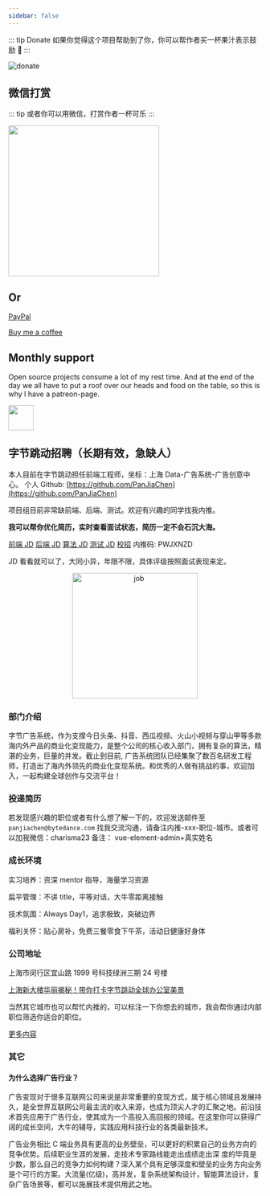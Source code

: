 ```yaml
---
sidebar: false
---
```


::: tip Donate
如果你觉得这个项目帮助到了你，你可以帮作者买一杯果汁表示鼓励 :tropical_drink:
:::

![donate](https://wpimg.wallstcn.com/bd273f0d-83a0-4ef2-92e1-9ac8ed3746b9.png)

## 微信打赏

::: tip
或者你可以用微信，打赏作者一杯可乐
:::

<img class="no-margin" src="https://wpimg.wallstcn.com/5390879f-b544-468d-846b-ea5061cf4863.jpeg"  height="300px" >

## Or

[PayPal](https://www.paypal.me/panfree23)

[Buy me a coffee](https://www.buymeacoffee.com/Pan)

## Monthly support

Open source projects consume a lot of my rest time. And at the end of the day we all have to put a roof over our heads and food on the table, so this is why I have a patreon-page.

<a target="_blank" href="https://www.patreon.com/panjiachen">
<img src="https://c5.patreon.com/external/logo/become_a_patron_button@2x.png" height="50">
</a>

## 字节跳动招聘（长期有效，急缺人）

本人目前在字节跳动担任前端工程师，坐标：上海 Data-广告系统-广告创意中心。
个人 Github: [https://github.com/PanJiaChen](https://github.com/PanJiaChen)

项目组目前非常缺前端、后端、测试。欢迎有兴趣的同学找我内推。

**我可以帮你优化简历，实时查看面试状态，简历一定不会石沉大海。**

[前端 JD](https://job.toutiao.com/s/CnXWyP)
[后端 JD](https://job.toutiao.com/s/CnGTAQ)
[算法 JD](https://job.toutiao.com/s/bXnBFL)
[测试 JD](https://job.bytedance.com/referral/pc/position/detail/?token=MTsxNTc1MDE0ODA1MjkwOzY3MjMwNjcxMzQ4ODYyODI3NjQ7NjcwNDQ4ODIyMjk2MzAwOTgwNg)
[校招](https://job.toutiao.com/campus/) 内推码: PWJXNZD

JD 看看就可以了，大同小异，年限不限，具体评级按照面试表现来定。

<p align="center" >
 <img :src="$withBase('/job.jpeg')" alt="job" width="250px">
</p>

### 部门介绍

字节广告系统，作为支撑今日头条、抖音、西瓜视频、火山小视频与穿山甲等多款海内外产品的商业化变现能力，是整个公司的核心收入部门，拥有复杂的算法，精湛的业务，巨量的并发。截止到目前, 广告系统团队已经集聚了数百名研发工程师，打造出了海内外领先的商业化变现系统。和优秀的人做有挑战的事，欢迎加入，一起构建全球创作与交流平台！

### 投递简历

若发现感兴趣的职位或者有什么想了解一下的，欢迎发送邮件至 `panjiachen@bytedance.com` 找我交流沟通，请备注内推-xxx-职位-城市。或者可以加我微信：charisma23 备注： vue-element-admin+真实姓名

### 成长环境

实习培养：资深 mentor 指导，海量学习资源

扁平管理：不讲 title，平等对话，大牛零距离接触

技术氛围：Always Day1，追求极致，突破边界

福利关怀：贴心房补，免费三餐零食下午茶，活动日健康好身体

### 公司地址

上海市闵行区宜山路 1999 号科技绿洲三期 24 号楼

[上海新大楼华丽揭秘！带你打卡字节跳动全球办公室美景](https://mp.weixin.qq.com/s/OHnvXlGipHANWYrMPSWGQw?utm_source=wechat_session&utm_medium=social&utm_oi=35984129392640)

当然其它城市也可以帮忙内推的，可以标注一下你想去的城市，我会帮你通过内部职位筛选你适合的职位。

[更多内容](https://juejin.im/pin/5d888292f265da19752548ef)

### 其它

#### 为什么选择广告行业？

广告变现对于很多互联网公司来说是非常重要的变现方式，属于核心领域且发展持久，是全世界互联网公司最主流的收入来源，也成为顶尖人才的汇聚之地。前沿技术首先应用于广告行业，使其成为一个高投入高回报的领域。在这里你可以获得广阔的成长空间，大牛的辅导，实践应用科技行业的各类最新技术。

广告业务相比 C 端业务具有更高的业务壁垒，可以更好的积累自己的业务方向的竞争优势。后续职业生涯的发展，走技术专家路线能走出成绩走出深 度的毕竟是少数，那么自己的竞争力如何构建？深入某个具有足够深度和壁垒的业务方向业务是个可行的方案。大流量(亿级)，高并发，复杂系统架构设计，智能算法设计，复杂广告场景等，都可以施展技术提供用武之地。
